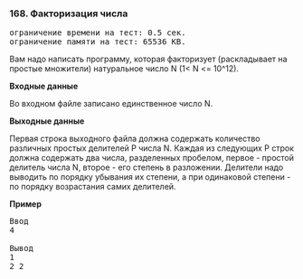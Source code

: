 ### 168. Факторизация числа

<pre>ограничение времени на тест: 0.5 сек.
ограничение памяти на тест: 65536 KB.</pre>

Вам надо написать программу, которая факторизует (раскладывает на простые множители) натуральное число N (1< N <= 10^12).

**Входные данные**

Во входном файле записано единственное число N.

**Выходные данные**

Первая строка выходного файла должна содержать количество различных простых делителей P числа N. Каждая из следующих P строк должна содержать два числа, разделенных пробелом, первое - простой делитель числа N, второе - его степень в разложении. Делители надо выводить по порядку убывания их степени, а при одинаковой степени - по порядку возрастания самих делителей.

**Пример**

<pre>Ввод
4

Вывод
1 
2 2</pre>
